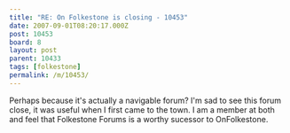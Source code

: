 ```yaml
---
title: "RE: On Folkestone is closing - 10453"
date: 2007-09-01T08:20:17.000Z
post: 10453
board: 8
layout: post
parent: 10433
tags: [folkestone]
permalink: /m/10453/
---
```

Perhaps because it's actually a navigable forum?
I'm sad to see this forum close, it was useful when I first came to the town. 
I am a member at both and feel that Folkestone Forums is a worthy sucessor to OnFolkestone.
